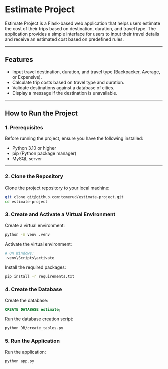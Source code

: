 # Estimate Project

Estimate Project is a Flask-based web application that helps users estimate the cost of their trips based on destination, duration, and travel type. The application provides a simple interface for users to input their travel details and receive an estimated cost based on predefined rules.

---

## **Features**
- Input travel destination, duration, and travel type (Backpacker, Average, or Expensive).
- Calculate trip costs based on travel type and duration.
- Validate destinations against a database of cities.
- Display a message if the destination is unavailable.

---

## **How to Run the Project**

### **1. Prerequisites**
Before running the project, ensure you have the following installed:
- Python 3.10 or higher
- pip (Python package manager)
- MySQL server

---

### **2. Clone the Repository**
Clone the project repository to your local machine:
```bash
git clone git@github.com:tomerud/estimate-project.git
cd estimate-project
```

### **3. Create and Activate a Virtual Environment**
Create a virtual environment:
```bash
python -m venv .venv
```

Activate the virtual environment:
```bash
# On Windows:
.venv\Scripts\activate
```

Install the required packages:
```bash
pip install -r requirements.txt
```

### **4. Create the Database**
Create the database:
```sql
CREATE DATABASE estimate;
```

Run the database creation script:
```bash
python DB/create_tables.py
```

### **5. Run the Application**
Run the application:
```bash
python app.py
```